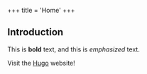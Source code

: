 +++
title = 'Home'
+++

## Introduction

This is **bold** text, and this is *emphasized* text.

Visit the [Hugo](https://gohugo.io) website!
